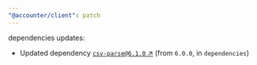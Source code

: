 ```yaml
---
"@accounter/client": patch
---
```

dependencies updates:
  - Updated dependency [`csv-parse@6.1.0` ↗︎](https://www.npmjs.com/package/csv-parse/v/6.1.0) (from `6.0.0`, in `dependencies`)
